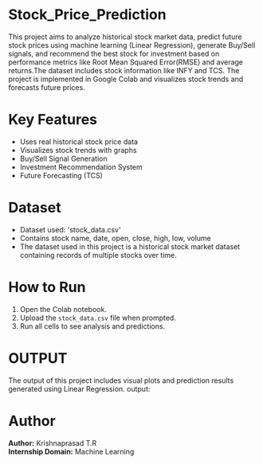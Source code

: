 # Stock_Price_Prediction
This project aims to analyze historical stock market data, predict future stock prices using machine learning (Linear Regression), generate Buy/Sell signals, and recommend the best stock for investment based on performance metrics like Root Mean Squared Error(RMSE) and average returns.The dataset includes stock information like INFY and TCS. The project is implemented in Google Colab and visualizes stock trends and forecasts future prices.
# Key Features
- Uses real historical stock price data
- Visualizes stock trends with graphs
- Buy/Sell Signal Generation
- Investment Recommendation System
- Future Forecasting (TCS)
# Dataset
- Dataset used: 'stock_data.csv'
- Contains stock name, date, open, close, high, low, volume
- The dataset used in this project is a historical stock market dataset containing records of multiple stocks over time.
# How to Run
1. Open the Colab notebook.
2. Upload the `stock_data.csv` file when prompted.
3. Run all cells to see analysis and predictions.
# OUTPUT
The output of this project includes visual plots and prediction results generated using Linear Regression. 
output:
# Author
**Author:** Krishnaprasad T.R  
**Internship Domain:** Machine Learning  
